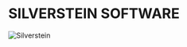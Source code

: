 # SILVERSTEIN SOFTWARE

![Silverstein](https://cdn.shopify.com/s/files/1/0560/9662/0603/files/silverstein_for_web.jpg?v=1645645057)
